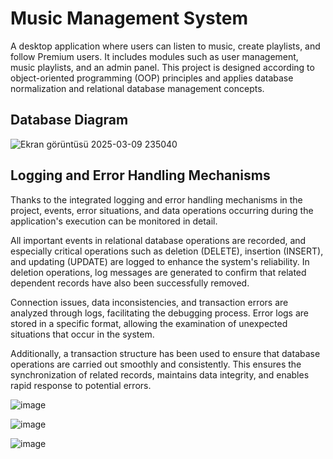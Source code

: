 # Music Management System
A desktop application where users can listen to music, create playlists, and follow Premium users.
It includes modules such as user management, music playlists, and an admin panel.
This project is designed according to object-oriented programming (OOP) principles and applies database normalization and relational database management concepts.

## Database Diagram
![Ekran görüntüsü 2025-03-09 235040](https://github.com/user-attachments/assets/a2638046-56b3-4044-9ec5-d631e1ae6009)

## Logging and Error Handling Mechanisms

Thanks to the integrated logging and error handling mechanisms in the project, events, error situations, and data operations occurring during the application's execution can be monitored in detail.

All important events in relational database operations are recorded, and especially critical operations such as deletion (DELETE), insertion (INSERT), and updating (UPDATE) are logged to enhance the system's reliability.
In deletion operations, log messages are generated to confirm that related dependent records have also been successfully removed.

Connection issues, data inconsistencies, and transaction errors are analyzed through logs, facilitating the debugging process.
Error logs are stored in a specific format, allowing the examination of unexpected situations that occur in the system.

Additionally, a transaction structure has been used to ensure that database operations are carried out smoothly and consistently.
This ensures the synchronization of related records, maintains data integrity, and enables rapid response to potential errors.

![image](https://github.com/user-attachments/assets/80d6b685-4260-4d15-81e8-1b11ddcbd4dd)

![image](https://github.com/user-attachments/assets/42a8ab95-03b5-4349-9ba0-4b338c6d8f45)


![image](https://github.com/user-attachments/assets/98dc99f9-28cb-4ef9-b648-592ce7cafb8d)


